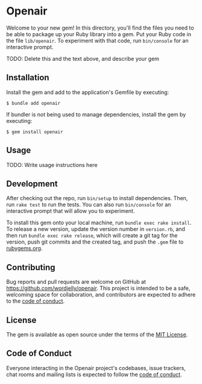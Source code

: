 # Openair

Welcome to your new gem! In this directory, you'll find the files you need to be able to package up your Ruby library into a gem. Put your Ruby code in the file `lib/openair`. To experiment with that code, run `bin/console` for an interactive prompt.

TODO: Delete this and the text above, and describe your gem

## Installation

Install the gem and add to the application's Gemfile by executing:

    $ bundle add openair

If bundler is not being used to manage dependencies, install the gem by executing:

    $ gem install openair

## Usage

TODO: Write usage instructions here

## Development

After checking out the repo, run `bin/setup` to install dependencies. Then, run `rake test` to run the tests. You can also run `bin/console` for an interactive prompt that will allow you to experiment.

To install this gem onto your local machine, run `bundle exec rake install`. To release a new version, update the version number in `version.rb`, and then run `bundle exec rake release`, which will create a git tag for the version, push git commits and the created tag, and push the `.gem` file to [rubygems.org](https://rubygems.org).

## Contributing

Bug reports and pull requests are welcome on GitHub at https://github.com/wordjelly/openair. This project is intended to be a safe, welcoming space for collaboration, and contributors are expected to adhere to the [code of conduct](https://github.com/wordjelly/openair/blob/master/CODE_OF_CONDUCT.md).

## License

The gem is available as open source under the terms of the [MIT License](https://opensource.org/licenses/MIT).

## Code of Conduct

Everyone interacting in the Openair project's codebases, issue trackers, chat rooms and mailing lists is expected to follow the [code of conduct](https://github.com/wordjelly/openair/blob/master/CODE_OF_CONDUCT.md).
